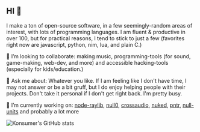 ## HI 👋

I make a ton of open-source software, in a few seemingly-random areas of interest, with lots of programming languages. I am fluent & productive in over 100, but for practical reasons, I tend to stick to just a few (favorites right now are javascript, python, nim, lua, and plain C.)

👯 I’m looking to collaborate: making music, programming-tools (for sound, game-making, web-dev, and more) and accessible hacking-tools (especially for kids/education.)

💬 Ask me about: Whatever you like. If I am feeling like I don't have time, I may not answer or be a bit gruff, but I do enjoy helping people with their projects. Don't take it personal if I don't get right back. I'm pretty busy.

🔭 I’m currently working on: [node-raylib](https://github.com/RobLoach/node-raylib), [null0](https://github.com/notnullgames/null0), [crossaudio](https://konsumer.js.org/crossaudio/), [nuked](https://github.com/konsumer/nuked), [pntr](https://github.com/robloach/pntr), [null-units](https://github.com/konsumer/null-units) and probably a lot more

![Konsumer's GitHub stats](https://github-readme-stats.vercel.app/api?username=konsumer&show_icons=true&theme=transparent)
